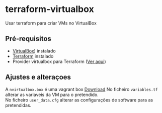 # terraform-virtualbox
Usar terraform para criar VMs no VirtualBox

## Pré-requisitos  
- [VirtualBox](https://www.virtualbox.org/)) instalado  
- [Terraform](https://www.terraform.io/downloads.html) instalado  
- Provider virtualbox para Terraform ([Ver aqui](https://github.com/terra-farm/terraform-provider-virtualbox))

## Ajustes e alteraçoes 
A `nvirtualbox.box` é uma vagrant box [Download](https://vagrantcloud-files-production.s3-accelerate.amazonaws.com/archivist/boxes/gutehall/ubuntu24-04/2024.11.21/virtualbox/78132684-a82c-11ef-a567-66128849e2ed?X-Amz-Algorithm=AWS4-HMAC-SHA256&X-Amz-Credential=ASIA6NDPRW4BT33Y2LP2%2F20251019%2Fus-east-1%2Fs3%2Faws4_request&X-Amz-Date=20251019T231637Z&X-Amz-Expires=900&X-Amz-Security-Token=IQoJb3JpZ2luX2VjEDgaCXVzLWVhc3QtMSJHMEUCIBeQ%2FAdM%2FXK%2FUF7kQJkIC4tr4snCgIu96vZq2jMD51JyAiEAqzuuoJPtFfzn185FlIZ1VY3uRIfJ0ubZNKrl5UMVaJ0qqQII4P%2F%2F%2F%2F%2F%2F%2F%2F%2F%2FARAEGgw5OTAyMjM5MDY1NjMiDEiNGSnBnKkpvG6sVyr9AXHoCgaVG5O4RpU1IrRXVp6KKbEomvxVoeDPXPNirIlOZSDhgAqYAVNQBXCslQ7ZFYYUAIT7fDxXKXHGR7NOnyIPFfS95K%2F4UUCwCiDpY%2BmJBsQMbqwT082glNTxphiCuzyqGaAVXl4h93OwPgEWQZAUslVBPFhREHJdlJpuqWqVmINKbB4nyjXgbE%2BHIM0Obguv7HVVvkzWIpZmmOKxDu%2BDrRMImLF3qXeKH%2FAnLc5T5%2FCbZueQDOrKV%2B7nKLfh905%2By5bOFEHqtE42YXhFTKzr3C8oW7OlkR7qmew8Iq8amui8yxBHg8qqkUr9ByMeP8YqTAb4NUJEwFZqgwsw4%2BDVxwY6nQEO7Vk%2FOERbIWJUeig7Bvs%2FTG38kPhPVRhhzSJqLjg57TerL454qRByXo8zdRGlDa7uyMOdlTzaAdCjgLxelD61XU9EAonHpwDnK6hnkrFqI5YM3POrnUjoc%2FhXvS0jyl6eDwmz4dDjseQTOnbv4%2F%2BY2jnOwFVCmyZb61RSV4%2F2sr8FtDIZJaM6OAH7jvlQC2kXYWbLdWsdSfbrE%2BvX&X-Amz-SignedHeaders=host&X-Amz-Signature=0d330868f3b04179acdd05fa6e0fd85f3ad753550762408c061bd60cf81a0713)
No ficheiro `variables.tf` alterar as variaveis da VM para o pretendido.  
No ficheiro `user_data.cfg` alterar as configurações de software para as pretendidas.

